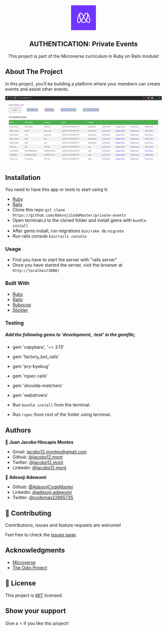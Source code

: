 <br />
<p align="center">
  <a href="https://www.microverse.org/">
    <img src="app/assets/images/microverse.png" alt="Logo" width="80" height="80">
  </a>

  <h2 align="center">AUTHENTICATION: Private Events</h2>

  <p align="center">
    This project is part of the Microverse curriculum in Ruby on Rails module!
  </p>
</p>

## About The Project
In this project, you’ll be building a platform  where your members can create events and assist other events.

![screenshoot](img01.png)

<!-- INSTALLATION -->
## Installation

You need to have this app or tools to start using it:
* [Ruby](https://www.ruby-lang.org/en/downloads/)
* [Rails](https://rubyonrails.org/)
* Clone this repo ```git clone https://github.com/AdesojiCodeMaster/private-events```
* Open terminal```cd``` to the cloned folder and install gems with ```bundle install```
* After gems install, run migrations ```bin/rake db:migrate```
* Run rails console ```bin/rails console```

### Usage

* First you have to start the server with "rails server"
* Once you have started the server, visit the browser at `http://localhost3000/` 

### Built With

* [Ruby](https://www.ruby-lang.org/en/downloads/)
* [Rails](https://rubyonrails.org/):
* [Rubocop](https://github.com/rubocop-hq/rubocop)
* [Stickler](https://stickler-ci.com/)

### Testing
##### Add the following gems to 'development, :test' in the gemfile;
 * gem 'capybara', '~> 3.13'
 * gem 'factory_bot_rails'
 * gem 'pry-byebug'
 * gem 'rspec-rails'
 * gem 'shoulda-matchers'
 * gem 'webdrivers'

 * Run `bundle install` from the terminal.

 * Run `rspec` from root of the folder using terminal.

## Authors
👤  **Juan Jacobo Hincapie Montes**

- Gmail: [jacobo12.montes@gmail.com](jacobo12.montes@gmail.com)
- Github: [@jacobo12.mont](https://github.com/jacobo12montes)
- Twitter: [@jacobo12.mont](https://twitter.com/HincapieMontes)
- Linkedin: [@jacobo12.mont](https://www.linkedin.com/in/juan-jacobo-hincapie-montes/)

👤 **Adesoji Adewumi**

- Github: [@AdesojiCodeMaster](https://github.com/AdesojiCodeMaster)
- Linkedin: [@adesoji-adewumi](https://www.linkedin.com/in/adesoji-adewumi)
- Twitter: [@codemas22665735](https://twitter.com/codemas22665735)

## 🤝 Contributing

Contributions, issues and feature requests are welcome!

Feel free to check the [issues page](https://github.com/AdesojiCodeMaster/private-events/issues).


## Acknowledgments

* [Microverse](https://www.microverse.org/)
* [The Odin Project](https://www.theodinproject.com/)


## 📝 License

This project is [MIT](lic.url) licensed.


## Show your support

Give a ⭐️ if you like this project!